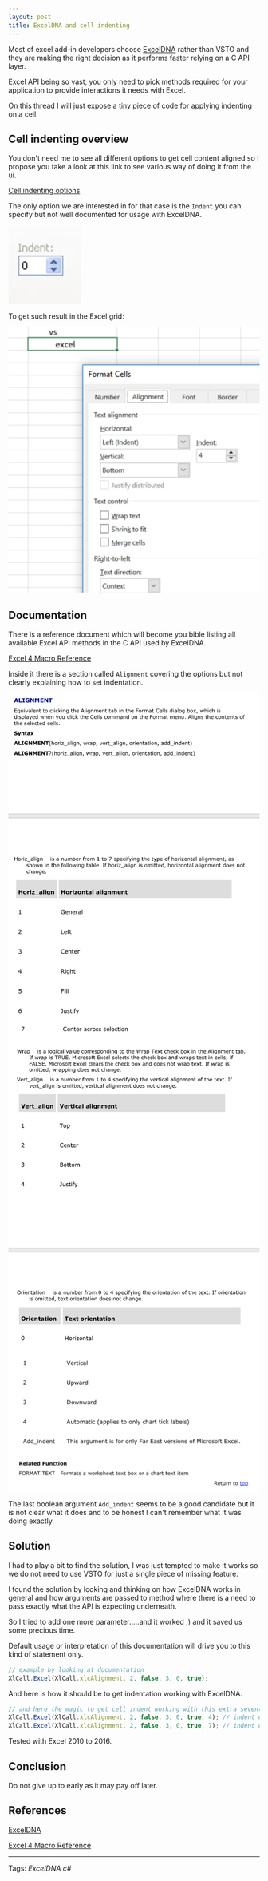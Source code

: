 ```yaml
---
layout: post
title: ExcelDNA and cell indenting
---
```


Most of excel add-in developers choose [ExcelDNA](https://github.com/Excel-DNA) rather than VSTO and they are making the right decision as it performs faster relying on a C API layer.

Excel API being so vast, you only need to pick methods required for your application to provide interactions it needs with Excel.

On this thread I will just expose a tiny piece of code for applying indenting on a cell.

## Cell indenting overview

You don't need me to see all different options to get cell content aligned so I propose you take a look at this link to see various way of doing it from the ui.

[Cell indenting options](https://excel.tips.net/T003270_Understanding_Cell_Indenting.html)

The only option we are interested in for that case is the `Indent` you can specify but not well documented for usage with ExcelDNA.

![Git repository example with source tree](/images/posts/exceldna4.png)

To get such result in the Excel grid:

![Git repository example with source tree](/images/posts/exceldna5.jpg)

## Documentation

There is a reference document which will become you bible listing all available Excel API methods in the C API used by ExcelDNA.

[Excel 4 Macro Reference](/assets/download/Excel4MacroReference.pdf)

Inside it there is a section called `Alignment` covering the options but not clearly explaining how to set indentation.

![Git repository example with source tree](/images/posts/exceldna1.png)
![Git repository example with source tree](/images/posts/exceldna2.png)
![Git repository example with source tree](/images/posts/exceldna3.png)

The last boolean argument `Add_indent` seems to be a good candidate but it is not clear what it does and to be honest I can't remember what it was doing exactly.

## Solution

I had to play a bit to find the solution, I was just tempted to make it works so we do not need to use VSTO for just a single piece of missing feature.

I found the solution by looking and thinking on how ExcelDNA works in general and how arguments are passed to method where there is a need to pass exactly what the API is expecting underneath.

So I tried to add one more parameter.....and it worked ;) and it saved us some precious time.

Default usage or interpretation of this documentation will drive you to this kind of statement only.

```javascript
// example by looking at documentation
XlCall.Excel(XlCall.xlcAlignment, 2, false, 3, 0, true);
```

And here is how it should be to get indentation working with ExcelDNA.

```javascript
// and here the magic to get cell indent working with this extra seventh parameter
XlCall.Excel(XlCall.xlcAlignment, 2, false, 3, 0, true, 4); // indent of 4
XlCall.Excel(XlCall.xlcAlignment, 2, false, 3, 0, true, 7); // indent of 7 etc...
```

Tested with Excel 2010 to 2016.

## Conclusion

Do not give up to early as it may pay off later.

## References

[ExcelDNA](https://github.com/Excel-DNA)

[Excel 4 Macro Reference](/assets/download/Excel4MacroReference.pdf)

----------

Tags: *ExcelDNA* *c#*
